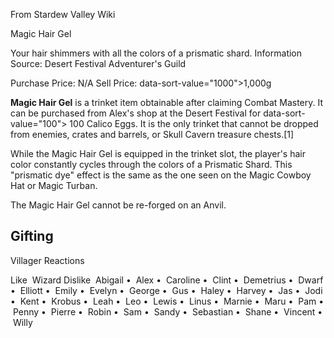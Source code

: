 From Stardew Valley Wiki

Magic Hair Gel

Your hair shimmers with all the colors of a prismatic shard. Information Source: Desert Festival Adventurer's Guild

Purchase Price: N/A Sell Price: data-sort-value="1000"&gt;1,000g

**Magic Hair Gel** is a trinket item obtainable after claiming Combat Mastery. It can be purchased from Alex's shop at the Desert Festival for data-sort-value="100"&gt; 100 Calico Eggs. It is the only trinket that cannot be dropped from enemies, crates and barrels, or Skull Cavern treasure chests.\[1]

While the Magic Hair Gel is equipped in the trinket slot, the player's hair color constantly cycles through the colors of a Prismatic Shard. This "prismatic dye" effect is the same as the one seen on the Magic Cowboy Hat or Magic Turban.

The Magic Hair Gel cannot be re-forged on an Anvil.

## Gifting

Villager Reactions

Like  Wizard Dislike  Abigail •  Alex •  Caroline •  Clint •  Demetrius •  Dwarf •  Elliott •  Emily •  Evelyn •  George •  Gus •  Haley •  Harvey •  Jas •  Jodi •  Kent •  Krobus •  Leah •  Leo •  Lewis •  Linus •  Marnie •  Maru •  Pam •  Penny •  Pierre •  Robin •  Sam •  Sandy •  Sebastian •  Shane •  Vincent •  Willy